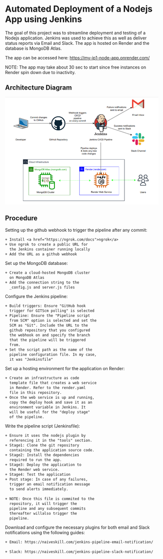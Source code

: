 
# Automated Deployment of a Nodejs App using Jenkins

The goal of this project was to streamline deployment and testing of a Nodejs application. Jenkins was used to achieve this as well as deliver status reports via Email and Slack. The app is hosted on Render and the database is MongoDB Atlas.

The app can be accessed here: https://my-ip1-node-app.onrender.com/

NOTE: The app may take about 30 sec to start since free instances on Render spin down due to inactivity.


## Architecture Diagram

![Diagram](Architecture_Diagram.png)
## Procedure
Setting up the github webhook to trigger   the pipeline after any commit:

    + Install <a href="https://ngrok.com/docs">ngrok</a>
    + Use ngrok to create a public URL for
      the Jenkins container running locally
    + Add the URL as a github webhook

Set up the MongoDB database:

    + Create a cloud-hosted MongoDB cluster
      on MongoDB Atlas
    + Add the connection string to the
      _config.js and server.js files

Configure the Jenkins pipeline:

    + Build triggers: Ensure "GitHub hook
      trigger for GITScm polling" is selected
    + Pipeline: Ensure the "Pipeline script
      from SCM" option is selected and set the
      SCM as "Git". Include the URL to the
      github repository that you configured
      the webhook on and specify the branch
      that the pipeline will be triggered
      from.
    + Set the script path as the name of the
      pipeline configuration file. In my case,
      it was "Jenkinsfile"

Set up a hosting environment for the application on Render:

    + Create an infrastructure as code
      template file that creates a web service
      in Render. Refer to the render.yaml
      file in this repository.
    + Once the web service is up and running,
      copy the deploy hook and save it as an
      environment variable in Jenkins. It
      will be useful for the "deploy stage"
      of the pipeline.

Write the pipeline script (Jenkinsfile):

    + Ensure it uses the nodejs plugin by
      referencing it in the "tools" section.
    + Stage1: Clone the git repository
      containing the application source code.
    + Stage2: Install the dependencies
      required to run the app.
    + Stage3: Deploy the application to
      the Render web service.
    + Stage4: Test the application
    + Post stage: In case of any failures,
      trigger an email notification message
      to send alerts immediately.

    + NOTE: Once this file is commited to the
      repository, it will trigger the
      pipeline and any subsequent commits
      thereafter willalso trigger the
      pipeline.

Download and configure the necessary plugins for both email and Slack notifications using the following guides:

    + Email: https://naiveskill.com/jenkins-pipeline-email-notification/

    + Slack: https://naiveskill.com/jenkins-pipeline-slack-notification/



    
